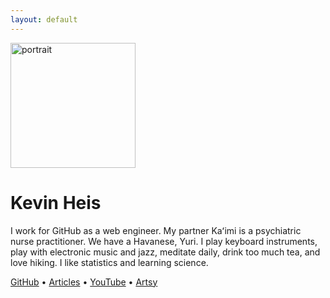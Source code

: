 ```yaml
---
layout: default
---
```


<img src="https://avatars3.githubusercontent.com/u/1221423?s=400&v=4" alt="portrait" width="200" />

# Kevin Heis

I work for GitHub as a web engineer. My partner Kaʻimi is a psychiatric nurse practitioner. We have a Havanese, Yuri. I play keyboard instruments, play with electronic music and jazz, meditate daily, drink too much tea, and love hiking. I like statistics and learning science.

[GitHub][github] &bull; [Articles](/stories) &bull;  [YouTube][youtube] &bull; [Artsy][vimeo]

[sagefy]: https://sagefy.org
[github]: https://github.com/heiskr
[youtube]: https://www.youtube.com/channel/UCyJoOeTGjdzPKfHX177JkBQ
[vimeo]: https://vimeo.com/heiskr
